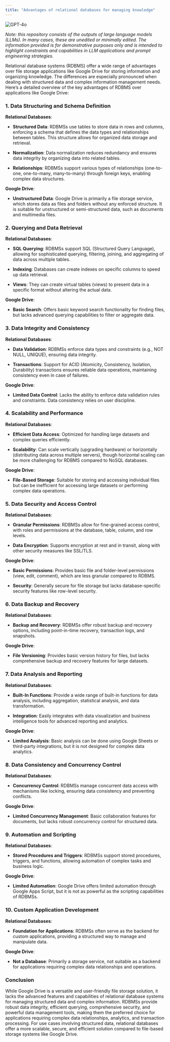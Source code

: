 ```yaml
---
title: "Advantages of relational databases for managing knowledge"
---
```

![GPT-4o](https://img.shields.io/badge/GPT--4o-3333FF?style=for-the-badge&logo=openai&logoColor=white)



*Note: this repository consists of the outputs of large language models (LLMs). In many cases, these are unedited or minimally edited. The information provided is for demonstrative purposes only and is intended to highlight constraints and capabilities in LLM applications and prompt engineering strategies.*



Relational database systems (RDBMS) offer a wide range of advantages over file storage applications like Google Drive for storing information and organizing knowledge. The differences are especially pronounced when dealing with structured data and complex information management needs. Here’s a detailed overview of the key advantages of RDBMS over applications like Google Drive:

### 1\. **Data Structuring and Schema Definition**

**Relational Databases**:

*   **Structured Data**: RDBMSs use tables to store data in rows and columns, enforcing a schema that defines the data types and relationships between tables. This structure allows for organized data storage and retrieval.
    
*   **Normalization**: Data normalization reduces redundancy and ensures data integrity by organizing data into related tables.
    
*   **Relationships**: RDBMSs support various types of relationships (one-to-one, one-to-many, many-to-many) through foreign keys, enabling complex data structures.
    

**Google Drive**:

*   **Unstructured Data**: Google Drive is primarily a file storage service, which stores data as files and folders without any enforced structure. It is suitable for unstructured or semi-structured data, such as documents and multimedia files.
    

### 2\. **Querying and Data Retrieval**

**Relational Databases**:

*   **SQL Querying**: RDBMSs support SQL (Structured Query Language), allowing for sophisticated querying, filtering, joining, and aggregating of data across multiple tables.
    
*   **Indexing**: Databases can create indexes on specific columns to speed up data retrieval.
    
*   **Views**: They can create virtual tables (views) to present data in a specific format without altering the actual data.
    

**Google Drive**:

*   **Basic Search**: Offers basic keyword search functionality for finding files, but lacks advanced querying capabilities to filter or aggregate data.
    

### 3\. **Data Integrity and Consistency**

**Relational Databases**:

*   **Data Validation**: RDBMSs enforce data types and constraints (e.g., NOT NULL, UNIQUE), ensuring data integrity.
    
*   **Transactions**: Support for ACID (Atomicity, Consistency, Isolation, Durability) transactions ensures reliable data operations, maintaining consistency even in case of failures.
    

**Google Drive**:

*   **Limited Data Control**: Lacks the ability to enforce data validation rules and constraints. Data consistency relies on user discipline.
    

### 4\. **Scalability and Performance**

**Relational Databases**:

*   **Efficient Data Access**: Optimized for handling large datasets and complex queries efficiently.
    
*   **Scalability**: Can scale vertically (upgrading hardware) or horizontally (distributing data across multiple servers), though horizontal scaling can be more challenging for RDBMS compared to NoSQL databases.
    

**Google Drive**:

*   **File-Based Storage**: Suitable for storing and accessing individual files but can be inefficient for accessing large datasets or performing complex data operations.
    

### 5\. **Data Security and Access Control**

**Relational Databases**:

*   **Granular Permissions**: RDBMSs allow for fine-grained access control, with roles and permissions at the database, table, column, and row levels.
    
*   **Data Encryption**: Supports encryption at rest and in transit, along with other security measures like SSL/TLS.
    

**Google Drive**:

*   **Basic Permissions**: Provides basic file and folder-level permissions (view, edit, comment), which are less granular compared to RDBMS.
    
*   **Security**: Generally secure for file storage but lacks database-specific security features like row-level security.
    

### 6\. **Data Backup and Recovery**

**Relational Databases**:

*   **Backup and Recovery**: RDBMSs offer robust backup and recovery options, including point-in-time recovery, transaction logs, and snapshots.
    

**Google Drive**:

*   **File Versioning**: Provides basic version history for files, but lacks comprehensive backup and recovery features for large datasets.
    

### 7\. **Data Analysis and Reporting**

**Relational Databases**:

*   **Built-In Functions**: Provide a wide range of built-in functions for data analysis, including aggregation, statistical analysis, and data transformation.
    
*   **Integration**: Easily integrates with data visualization and business intelligence tools for advanced reporting and analytics.
    

**Google Drive**:

*   **Limited Analysis**: Basic analysis can be done using Google Sheets or third-party integrations, but it is not designed for complex data analytics.
    

### 8\. **Data Consistency and Concurrency Control**

**Relational Databases**:

*   **Concurrency Control**: RDBMSs manage concurrent data access with mechanisms like locking, ensuring data consistency and preventing conflicts.
    

**Google Drive**:

*   **Limited Concurrency Management**: Basic collaboration features for documents, but lacks robust concurrency control for structured data.
    

### 9\. **Automation and Scripting**

**Relational Databases**:

*   **Stored Procedures and Triggers**: RDBMSs support stored procedures, triggers, and functions, allowing automation of complex tasks and business logic.
    

**Google Drive**:

*   **Limited Automation**: Google Drive offers limited automation through Google Apps Script, but it is not as powerful as the scripting capabilities of RDBMSs.
    

### 10\. **Custom Application Development**

**Relational Databases**:

*   **Foundation for Applications**: RDBMSs often serve as the backend for custom applications, providing a structured way to manage and manipulate data.
    

**Google Drive**:

*   **Not a Database**: Primarily a storage service, not suitable as a backend for applications requiring complex data relationships and operations.
    

### Conclusion

While Google Drive is a versatile and user-friendly file storage solution, it lacks the advanced features and capabilities of relational database systems for managing structured data and complex information. RDBMSs provide robust data integrity, efficient querying, comprehensive security, and powerful data management tools, making them the preferred choice for applications requiring complex data relationships, analytics, and transaction processing. For use cases involving structured data, relational databases offer a more scalable, secure, and efficient solution compared to file-based storage systems like Google Drive.